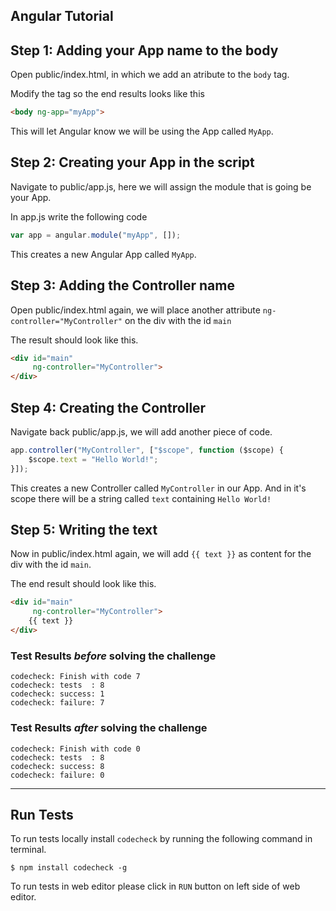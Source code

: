 ## Angular Tutorial

## Step 1: Adding your App name to the body
Open public/index.html, in which we add an atribute to the `body` tag.

Modify the tag so the end results looks like this
```HTML
<body ng-app="myApp">
```

This will let Angular know we will be using the App called `MyApp`.

## Step 2: Creating your App in the script
Navigate to public/app.js, here we will assign the module that is going be your App.

In app.js write the following code
```JavaScript
var app = angular.module("myApp", []);
```

This creates a new Angular App called `MyApp`.

## Step 3: Adding the Controller name
Open public/index.html again, we will place another attribute `ng-controller="MyController"` on the div with the id `main`

The result should look like this.
```HTML
<div id="main" 
     ng-controller="MyController">
</div>
```

## Step 4: Creating the Controller
Navigate back public/app.js, we will add another piece of code.
```JavaScript
app.controller("MyController", ["$scope", function ($scope) {
    $scope.text = "Hello World!";
}]);
```

This creates a new Controller called `MyController` in our App. And in it's scope there will be a string called `text` containing `Hello World!`

## Step 5: Writing the text
Now in public/index.html again, we will add `{{ text }}` as content for the div with the id `main`.

The end result should look like this.
```HTML
<div id="main" 
     ng-controller="MyController">
    {{ text }}
</div>
```

### Test Results *before* solving the challenge  
```
codecheck: Finish with code 7
codecheck: tests  : 8
codecheck: success: 1
codecheck: failure: 7
```

### Test Results *after* solving the challenge
```
codecheck: Finish with code 0
codecheck: tests  : 8
codecheck: success: 8
codecheck: failure: 0
```
--- --- ---
## Run Tests
To run tests locally install `codecheck` by running the following command in terminal.
```
$ npm install codecheck -g
```
To run tests in web editor please click in `RUN` button on left side of web editor.
